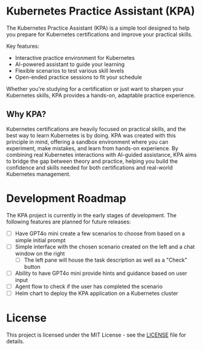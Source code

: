 # Kubernetes Practice Assistant (KPA)
The Kubernetes Practice Assistant (KPA) is a simple tool designed to help you prepare for Kubernetes certifications and improve your practical skills. 

Key features:
- Interactive practice environment for Kubernetes
- AI-powered assistant to guide your learning
- Flexible scenarios to test various skill levels
- Open-ended practice sessions to fit your schedule

Whether you're studying for a certification or just want to sharpen your Kubernetes skills, KPA provides a hands-on, adaptable practice experience.

## Why KPA?

Kubernetes certifications are heavily focused on practical skills, and the best way to learn Kubernetes is by doing. KPA was created with this principle in mind, offering a sandbox environment where you can experiment, make mistakes, and learn from hands-on experience. By combining real Kubernetes interactions with AI-guided assistance, KPA aims to bridge the gap between theory and practice, helping you build the confidence and skills needed for both certifications and real-world Kubernetes management.

# Development Roadmap

The KPA project is currently in the early stages of development. The following features are planned for future releases:
- [ ] Have GPT4o mini create a few scenarios to choose from based on a simple initial prompt
- [ ] Simple interface with the chosen scenario created on the left and a chat window on the right
    - [ ] The left pane will house the task description as well as a "Check" button
- [ ] Ability to have GPT4o mini provide hints and guidance based on user input
- [ ] Agent flow to check if the user has completed the scenario
- [ ] Helm chart to deploy the KPA application on a Kubernetes cluster

# License

This project is licensed under the MIT License - see the [LICENSE](LICENSE) file for details.